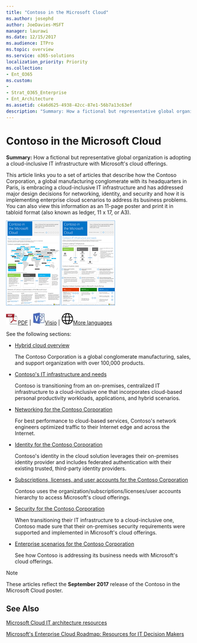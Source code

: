 ```yaml
---
title: "Contoso in the Microsoft Cloud"
ms.author: josephd
author: JoeDavies-MSFT
manager: laurawi
ms.date: 12/15/2017
ms.audience: ITPro
ms.topic: overview
ms.service: o365-solutions
localization_priority: Priority
ms.collection:
- Ent_O365
ms.custom:
- 
- Strat_O365_Enterprise
- Ent_Architecture
ms.assetid: c4a6d625-4938-42cc-87e1-56b7a13c63ef
description: "Summary: How a fictional but representative global organization is adopting a cloud-inclusive IT infrastructure with Microsoft's cloud offerings."
---
```


# Contoso in the Microsoft Cloud

 **Summary:** How a fictional but representative global organization is adopting a cloud-inclusive IT infrastructure with Microsoft's cloud offerings.
  
This article links you to a set of articles that describe how the Contoso Corporation, a global manufacturing conglomerate with its headquarters in Paris, is embracing a cloud-inclusive IT infrastructure and has addressed major design decisions for networking, identity, and security and how it is implementing enterprise cloud scenarios to address its business problems. You can also view this information as an 11-page poster and print it in tabloid format (also known as ledger, 11 x 17, or A3).
  
[![Thumb image of the Contoso in the Microsoft Cloud poster.](images/Contoso_Poster/Thumbnail.png)](https://www.microsoft.com/download/details.aspx?id=54427)
  
![PDF file](images/Common_Images/PDFIcon.png)[PDF](https://go.microsoft.com/fwlink/p/?linkid=842085)  | ![Visio file](images/Common_Images/VisioIcon.png)[Visio](https://go.microsoft.com/fwlink/p/?linkid=842086)  | ![See a page with versions in additional languages](images/Common_Images/GlobeIcon.png)[More languages](https://www.microsoft.com/download/details.aspx?id=54427)
  
See the following sections:
  
- [Hybrid cloud overview](hybrid-cloud-overview.md)
    
    The Contoso Corporation is a global conglomerate manufacturing, sales, and support organization with over 100,000 products.
    
- [Contoso's IT infrastructure and needs](contoso-it-infrastructure-and-needs.md)
    
    Contoso is transitioning from an on-premises, centralized IT infrastructure to a cloud-inclusive one that incorporates cloud-based personal productivity workloads, applications, and hybrid scenarios.
    
- [Networking for the Contoso Corporation](networking-for-the-contoso-corporation.md)
    
    For best performance to cloud-based services, Contoso's network engineers optimized traffic to their Internet edge and across the Internet.
    
- [Identity for the Contoso Corporation](identity-for-the-contoso-corporation.md)
    
    Contoso's identity in the cloud solution leverages their on-premises identity provider and includes federated authentication with their existing trusted, third-party identity providers.
    
- [Subscriptions, licenses, and user accounts for the Contoso Corporation](subscriptions-licenses-and-user-accounts-for-the-contoso-corporation.md)
    
    Contoso uses the organization/subscriptions/licenses/user accounts hierarchy to access Microsoft's cloud offerings.
    
- [Security for the Contoso Corporation](security-for-the-contoso-corporation.md)
    
    When transitioning their IT infrastructure to a cloud-inclusive one, Contoso made sure that their on-premises security requirements were supported and implemented in Microsoft's cloud offerings.
    
- [Enterprise scenarios for the Contoso Corporation](enterprise-scenarios-for-the-contoso-corporation.md)
    
    See how Contoso is addressing its business needs with Microsoft's cloud offerings.
    
> [!NOTE]
> These articles reflect the **September 2017** release of the Contoso in the Microsoft Cloud poster.
  
## See Also

[Microsoft Cloud IT architecture resources](microsoft-cloud-it-architecture-resources.md)

[Microsoft's Enterprise Cloud Roadmap: Resources for IT Decision Makers](https://sway.com/FJ2xsyWtkJc2taRD)



